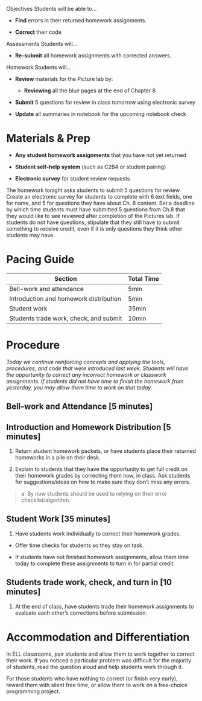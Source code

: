 Objectives Students will be able to…

-   **Find** errors in their returned homework assignments.

-   **Correct** their code

Assessments Students will...

-   **Re-submit** all homework assignments with corrected answers.

Homework Students will...

-   **Review** materials for the Picture lab by:

    -   **Reviewing** all the blue pages at the end of Chapter 8

-   **Submit** 5 questions for review in class tomorrow using electronic survey

-   **Update** all summaries in notebook for the upcoming notebook check

Materials & Prep
================

-   **Any student homework assignments** that you have not yet returned

-   **Student self-help system** (such as C2B4 or student pairing)

-   **Electronic survey** for student review requests

The homework tonight asks students to submit 5 questions for review. Create an electronic survey for students to complete with 6 text fields, one for name, and 5 for questions they have about Ch. 8 content. Set a deadline by which time students must have submitted 5 questions from Ch.8 that they would like to see reviewed after completion of the Pictures lab. If students do not have questions, stipulate that they still have to submit something to receive credit, even if it is only questions they think other students may have.

Pacing Guide
============

| Section                                | Total Time |
|----------------------------------------|------------|
| Bell-work and attendance               | 5min       |
| Introduction and homework distribution | 5min       |
| Student work                           | 35min      |
| Students trade work, check, and submit | 10min      |

Procedure
=========

*Today we continue reinforcing concepts and applying the tools, procedures, and code that were introduced last week. Students will have the opportunity to correct any incorrect homework or classwork assignments. If students did not have time to finish the homework from yesterday, you may allow them time to work on that today.*

Bell-work and Attendance \[5 minutes\]
--------------------------------------

Introduction and Homework Distribution \[5 minutes\]
----------------------------------------------------

1. Return student homework packets, or have students place their returned homeworks in a pile on their desk.

2. Explain to students that they have the opportunity to get full credit on their homework grades by correcting them now, in class. Ask students for suggestions/ideas on how to make sure they don’t miss any errors.

> a. By now students should be used to relying on their error checklist/algorithm.

Student Work \[35 minutes\]
---------------------------

1. Have students work individually to correct their homework grades.

-   Offer time checks for students so they stay on task.

-   If students have not finished homework assignments, allow them time today to complete these assignments to turn in for partial credit.

Students trade work, check, and turn in \[10 minutes\]
------------------------------------------------------

1. At the end of class, have students trade their homework assignments to evaluate each other’s corrections before submission.

Accommodation and Differentiation
=================================

In ELL classrooms, pair students and allow them to work together to correct their work. If you noticed a particular problem was difficult for the majority of students, read the question aloud and help students work through it.

For those students who have nothing to correct (or finish very early), reward them with silent free time, or allow them to work on a free-choice programming project.
